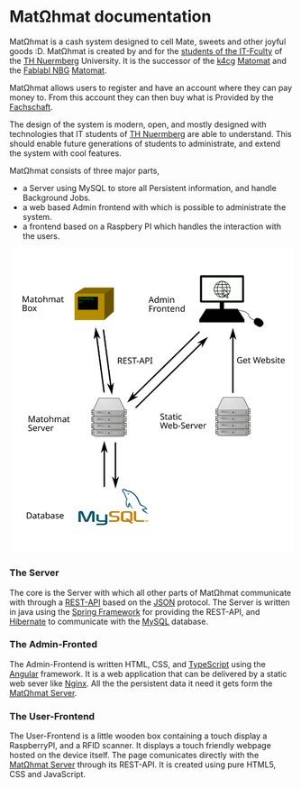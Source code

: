 # MatΩhmat documentation

MatΩhmat is a cash system designed to cell Mate, sweets and other joyful goods :D.
MatΩhmat is created by and for the [students of the IT-Fculty](https://fachschaft.in.th-nuernberg.de/) of
the [TH Nuermberg](https://th-nuernberg.de) University. 
It is the successor of the [k4cg](https://k4cg.org) [Matomat](https://github.com/k4cg/matomat) and
the [Fablabl NBG](https://fablab-nuernberg.de/) [Matomat](https://matom.at/).

MatΩhmat allows users to register and have an account where they can pay money to. From this account they can then
buy what is Provided by the [Fachschaft](https://fachschaft.in.th-nuernberg.de/).

The design of the system is modern, open, and mostly designed with technologies that IT students of
[TH Nuermberg](https://th-nuernberg.de) are able to understand. This should enable future generations of students
to administrate, and extend the system with cool features.

MatΩhmat consists of three major parts, 

 - a Server using MySQL to store all Persistent information, and handle Background Jobs.
 - a web based Admin frontend with which is possible to administrate the system.
 - a frontend based on a Raspbery PI which handles the interaction with the users.

![Overview](img/matohmat_arch.svg)

### The Server
The core is the Server with which all other parts of MatΩhmat communicate with through a [REST-API](https://en.wikipedia.org/wiki/Representational_state_transfer)
 based on the [JSON](https://de.wikipedia.org/wiki/JavaScript_Object_Notation) protocol.
The Server is written in java using the [Spring Framework](https://spring.io/) for providing the REST-API, and
[Hibernate](http://hibernate.org/orm/documentation/5.3/) to communicate with the [MySQL](https://www.mysql.com/de/) database.

### The Admin-Fronted
The Admin-Frontend is written HTML, CSS, and [TypeScript](https://www.typescriptlang.org/) using the [Angular](https://angular.io/)
framework. It is a web application that can be delivered by a static web sever like [Nginx](https://www.nginx.com/resources/wiki/).
All the the persistent data it need it gets form the [MatΩhmat Server](#the_server).

### The User-Frontend
The User-Frontend is a little wooden box containing a touch display a RaspberryPI, and a RFID scanner. It displays a
touch friendly webpage hosted on the device itself. The page comunicates directly with the [MatΩhmat Server](#the_server)
through its REST-API. It is created using pure HTML5, CSS and JavaScript.

